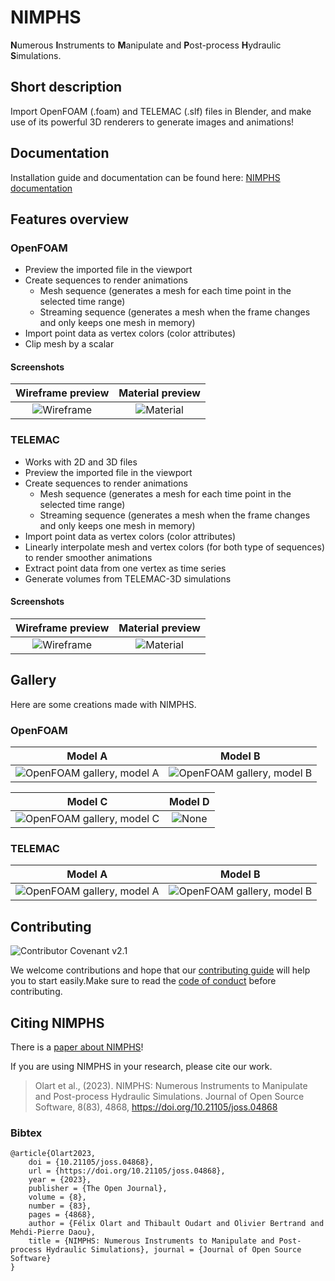 # NIMPHS

**N**umerous **I**nstruments to **M**anipulate and **P**ost-process **H**ydraulic **S**imulations.

## Short description

Import OpenFOAM (.foam) and TELEMAC (.slf) files in Blender, and make use of its powerful 3D renderers to generate images and animations!

## Documentation

Installation guide and documentation can be found here: [NIMPHS documentation](https://artelia.github.io/NIMPHS/)

## Features overview

### OpenFOAM

* Preview the imported file in the viewport
* Create sequences to render animations
    * Mesh sequence (generates a mesh for each time point in the selected time range)
    * Streaming sequence (generates a mesh when the frame changes and only keeps one mesh in memory)
* Import point data as vertex colors (color attributes)
* Clip mesh by a scalar

#### Screenshots

Wireframe preview                     |  Material preview
:------------------------------------:|:-----------------------------------:
![Wireframe](https://bit.ly/3APEsPi)  |  ![Material](https://bit.ly/3pOWB9u)

### TELEMAC

* Works with 2D and 3D files
* Preview the imported file in the viewport
* Create sequences to render animations
    * Mesh sequence (generates a mesh for each time point in the selected time range)
    * Streaming sequence (generates a mesh when the frame changes and only keeps one mesh in memory)
* Import point data as vertex colors (color attributes)
* Linearly interpolate mesh and vertex colors (for both type of sequences) to render smoother animations
* Extract point data from one vertex as time series
* Generate volumes from TELEMAC-3D simulations

#### Screenshots

Wireframe preview                     |  Material preview
:------------------------------------:|:-----------------------------------:
![Wireframe](https://bit.ly/3QLQXRv)  |  ![Material](https://bit.ly/3RflFCa)

## Gallery

Here are some creations made with NIMPHS.

### OpenFOAM

Model A                                              | Model B
:---------------------------------------------------:|:---------------------------------------------------:
![OpenFOAM gallery, model A](https://bit.ly/3RfjvT4) | ![OpenFOAM gallery, model B](https://bit.ly/3AJNIDx)

Model C                                              | Model D
:---------------------------------------------------:|:------------------------------:
![OpenFOAM gallery, model C](https://bit.ly/3ApCGTJ) | ![None](https://bit.ly/3TnnKOG)

### TELEMAC

Model A                                              | Model B
:---------------------------------------------------:|:---------------------------------------------------:
![OpenFOAM gallery, model A](https://bit.ly/3pLn4om) | ![OpenFOAM gallery, model B](https://bit.ly/3clNytA)

## Contributing

![Contributor Covenant v2.1](https://img.shields.io/badge/Contributor%20Covenant-2.1-4baaaa.svg)

We welcome contributions and hope that our [contributing guide](https://github.com/Artelia/NIMPHS/blob/main/CONTRIBUTING.md)
will help you to start easily.Make sure to read the [code of conduct](https://github.com/Artelia/NIMPHS/blob/main/CODE_OF_CONDUCT.md)
before contributing.

## Citing NIMPHS

There is a [paper about NIMPHS](https://joss.theoj.org/papers/10.21105/joss.04868)!

If you are using NIMPHS in your research, please cite our work.

> Olart et al., (2023). NIMPHS: Numerous Instruments to Manipulate and Post-process Hydraulic Simulations. Journal of Open Source Software, 8(83), 4868, https://doi.org/10.21105/joss.04868

### Bibtex

```
@article{Olart2023,
    doi = {10.21105/joss.04868},
    url = {https://doi.org/10.21105/joss.04868},
    year = {2023},
    publisher = {The Open Journal},
    volume = {8},
    number = {83},
    pages = {4868},
    author = {Félix Olart and Thibault Oudart and Olivier Bertrand and Mehdi-Pierre Daou},
    title = {NIMPHS: Numerous Instruments to Manipulate and Post-process Hydraulic Simulations}, journal = {Journal of Open Source Software}
} 
```